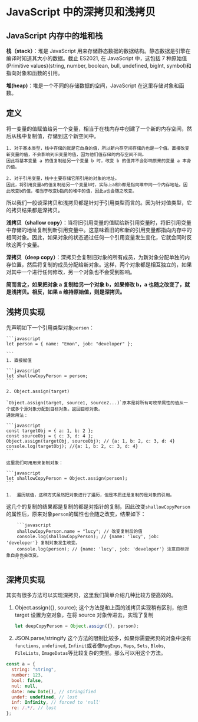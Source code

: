 # JavaScript 中的深拷贝和浅拷贝

## JavaScript 内存中的堆和栈

**栈（stack）**：堆是 JavaScript 用来存储静态数据的数据结构。静态数据是引擎在编译时知道其大小的数据。截止 ES2021, 在 JavaScript 中，这包括 7 种原始值(Primitive values)(string, number, boolean, bull, undefined, bigInt, symbol)和指向对象和函数的引用。

**堆(heap)**：堆是一个不同的存储数据的空间，JavaScript 在这里存储对象和函数。

## 定义

将一变量的值赋值给另一个变量，相当于在栈内存中创建了一个新的内存空间，然后从栈中复制值，存储到这个新空间中。

    1. 对于基本类型，栈中存储的就是它自身的值，所以新内存空间存储的也是一个值。直接改变新变量的值，不会影响到旧变量的值，因为他们值存储的内存空间不同。
    因此将基本变量 a 的值复制给另一个变量 b 时，改变 b 的值并不会影响原来的变量 a 本身的值。

    2. 对于引用变量，栈中主要存储它所引用的对象的地址。
    因此，将引用变量a的值复制给另一个变量b时，实际上a和b都是指向堆中同一个内存地址。因此改变b的值，相当于改变b指向的堆中的值，因此a也会随之改变。

所以我们一般谈深拷贝和浅拷贝都是针对于引用类型而言的。因为针对值类型，它的拷贝结果都是深拷贝。

**浅拷贝（shallow copy）**：当将旧引用变量的值赋给新引用变量时，将旧引用变量中存储的地址复制到新引用变量中。这意味着旧的和新的引用变量都指向内存中的相同对象。因此，如果对象的状态通过任何一个引用变量发生变化，它就会同时反映这两个变量。

**深拷贝（deep copy）**：深拷贝会复制旧对象的所有成员，为新对象分配单独的内存位置，然后将复制的成员分配给新对象。这样，两个对象都是相互独立的，如果对其中一个进行任何修改，另一个对象也不会受到影响。

**简而言之，如果把对象 a 复制给另一个对象 b，如果修改 b，a 也随之改变了，就是浅拷贝。相反，如果 a 维持原始值，则是深拷贝。**

## 浅拷贝实现

先声明如下一个引用类型对象`person`：

    ```javascript
    let person = { name: "Emon", job: "developer" };

    ```
    1. 直接赋值

    ```javascript
    let shallowCopyPerson = person;
    ```

    2. Object.assign(target)

    `Object.assign(target, source1, source2...)`原本是将所有可枚举属性的值从一个或多个源对象分配到目标对象。返回目标对象。
    通常用法：

    ```javascript
    const targetObj = { a: 1, b: 2 };
    const sourceObj = { c: 3, d: 4 };
    Object.assign(targetObj, sourceObj); // {a: 1, b: 2, c: 3, d: 4}
    console.log(targetObj); //{a: 1, b: 2, c: 3, d: 4}
    ```

    这里我们可用用来复制对象：

    ```javascript
    let shallowCopyPerson = Object.assign(person);
    ```

    1.  遍历赋值，这种方式虽然把对象进行了遍历，但是本质还是复制的是对象的引用。

这几个的复制的结果都是复制的都是对指针的复制，因此改变`shallowCopyPerson`的属性后，原来对象`person`的属性也会随之改变，结果如下：

        ```javascript
        shallowCopyPerson.name = "lucy"; // 改变复制后的值
        console.log(shallowCopyPerson); // {name: 'lucy', job: 'developer'} 复制对象发生改变。
        console.log(person); // {name: 'lucy', job: 'developer'} 注意目标对象自身也会改变。
        ```

## 深拷贝实现

其实有很多方法可以实现深拷贝，这里我们简单介绍几种比较方便高效的。

1. Object.assign({}, source);
   这个方法是和上面的浅拷贝实现稍有区别，他把 target 设置为空对象，在将 source 对象传进去，实现了复制
   ```javascript
   let deepCopyPerson = Object.assign({}, person);
   ```
2. JSON.parse/stringify
   这个方法的限制比较多，如果你需要拷贝的对象中没有`functions`, `undefined`, `Infinit`或者像`RegExps`, `Maps`, `Sets`, `Blobs`, `FileLists`, `ImageDatas`等比较复杂的类型。那么可以用这个方法。

```javascript
const a = {
  string: "string",
  number: 123,
  bool: false,
  nul: null,
  date: new Date(), // stringified
  undef: undefined, // lost
  inf: Infinity, // forced to 'null'
  re: /.*/, // lost
};
```
